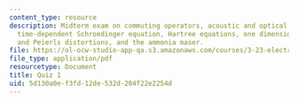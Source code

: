 ```yaml
---
content_type: resource
description: Midterm exam on commuting operators, acoustic and optical phonons, the
  time-dependent Schroedinger equation, Hartree equations, one dimensional metals
  and Peierls distortions, and the ammonia maser.
file: https://ol-ocw-studio-app-qa.s3.amazonaws.com/courses/3-23-electrical-optical-and-magnetic-properties-of-materials-fall-2007/5d130a0ef3fd12de532d204f22e2254d_midterm.pdf
file_type: application/pdf
resourcetype: Document
title: Quiz 1
uid: 5d130a0e-f3fd-12de-532d-204f22e2254d
---
```

